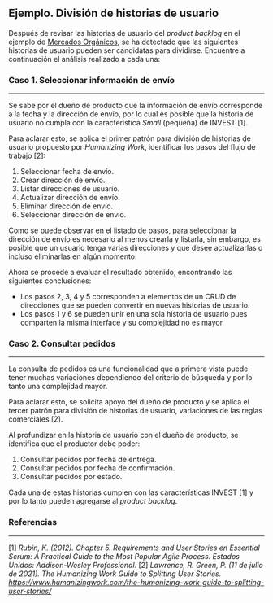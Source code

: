 ## Ejemplo. División de historias de usuario

Después de revisar las historias de usuario del *product backlog* en el ejemplo de [Mercados Orgánicos](https://miro.com/app/board/o9J_lQKbLXc=/), se ha detectado que las siguientes historias de usuario pueden ser candidatas para dividirse. Encuentre a continuación el análisis realizado a cada una:

### Caso 1. Seleccionar información de envío
---

Se sabe por el dueño de producto que la información de envío corresponde a la fecha y la dirección de envío, por lo cual es posible que la historia de usuario no cumpla con la característica *Small* (pequeña) de INVEST [1].

Para aclarar esto, se aplica el primer patrón para división de historias de usuario propuesto por *Humanizing Work*, identificar los pasos del flujo de trabajo [2]:

1.	Seleccionar fecha de envío.
2.	Crear dirección de envío.
3.	Listar direcciones de usuario.
4.	Actualizar dirección de envío.
5.	Eliminar dirección de envío.
6.	Seleccionar dirección de envío.

Como se puede observar en el listado de pasos, para seleccionar la dirección de envío es necesario al menos crearla y listarla, sin embargo, es posible que un usuario tenga varias direcciones y que desee actualizarlas o incluso eliminarlas en algún momento.

Ahora se procede a evaluar el resultado obtenido, encontrando las siguientes conclusiones:

  * Los pasos 2, 3, 4 y 5 corresponden a elementos de un CRUD de direcciones que se pueden convertir en nuevas historias de usuario.
  * Los pasos 1 y 6 se pueden unir en una sola historia de usuario pues comparten la misma interface y su complejidad no es mayor.

### Caso 2. Consultar pedidos
---

La consulta de pedidos es una funcionalidad que a primera vista puede tener muchas variaciones dependiendo del criterio de búsqueda y por lo tanto una complejidad mayor.

Para aclarar esto, se solicita apoyo del dueño de producto y se aplica el tercer patrón para división de historias de usuario, variaciones de las reglas comerciales [2].

Al profundizar en la historia de usuario con el dueño de producto, se identifica que el productor debe poder:

1.	Consultar pedidos por fecha de entrega.
2.	Consultar pedidos por fecha de confirmación.
3.	Consultar pedidos por estado.

Cada una de estas historias cumplen con las características INVEST [1] y por lo tanto pueden agregarse al *product backlog*.


### Referencias
---

[1] *Rubin, K. (2012). Chapter 5. Requirements and User Stories en Essential Scrum: A Practical Guide to the Most Popular Agile Process. Estados Unidos: Addison-Wesley Professional.*
[2] *Lawrence, R. Green, P. (11 de julio de 2021). The Humanizing Work Guide to Splitting User Stories. https://www.humanizingwork.com/the-humanizing-work-guide-to-splitting-user-stories/*

